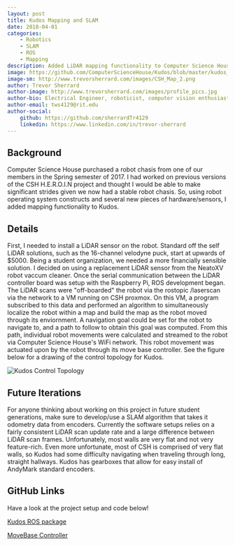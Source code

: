 ```yaml
---
layout: post
title: Kudos Mapping and SLAM
date: 2018-04-01
categories: 
    - Robotics
    - SLAM
    - ROS
    - Mapping
description: Added LiDAR mapping functionality to Computer Science House's floor robot, Kudos.  
image: https://github.com/ComputerScienceHouse/Kudos/blob/master/kudos_csh/images/CSH_Map_2.png?raw=true
image-sm: http://www.trevorsherrard.com/images/CSH_Map_2.png
author: Trevor Sherrard
author-image: http://www.trevorsherrard.com/images/profile_pics.jpg
author-bio: Electrical Engineer, roboticist, computer vision enthusiast. I have a strong passion seeing my software come alive in my projects.
author-email: tws4129@rit.edu
author-social:
    github: https://github.com/sherrardTr4129
    linkedin: https://www.linkedin.com/in/trevor-sherrard
---
```


## Background
Computer Science House purchased a robot chasis from one of our members in the Spring semester of 2017. I had worked on previous versions of the CSH H.E.R.O.I.N project and thought I would be able to make significant strides given we now had a stable robot chasis. So, using robot operating system constructs and several new pieces of hardware/sensors, I added mapping functionality to Kudos.

## Details
First, I needed to install a LiDAR sensor on the robot. Standard off the self LiDAR solutions, such as the 16-channel velodyne puck, start at upwards of $5000. Being a student organization, we needed a more financially sensible solution. I decided on using a replacement LiDAR sensor from the NeatoXV robot vaccum cleaner. Once the serial communication between the LiDAR controller board was setup with the Raspberry Pi, ROS development began. The LiDAR scans were "off-boarded" the robot via the rostopic /laserscan via the network to a VM running on CSH proxmox. On this VM, a program subscribed to this data and performed an algorithm to simultaneously localize the robot within a map and build the map as the robot moved through its enviornment. A navigation goal could be set for the robot to navigate to, and a path to follow to obtain this goal was computed. From this path, individual robot movements were calculated and streamed to the robot via Computer Science House's WiFi network. This robot movement was actuated upon by the robot through its move base controller. See the figure below for a drawing of the control topology for Kudos.

![Kudos Control Topology](http://www.trevorsherrard.com/images/KudosCommProtocol.png)

## Future Iterations
For anyone thinking about working on this project in future student generations, make sure to develop/use a SLAM algorithm that takes it odometry data from encoders. Currently the software setups relies on a fairly consistent LiDAR scan update rate and a large difference between LiDAR scan frames. Unfortunately, most walls are very flat and not very feature-rich. Even more unfortunate, most of CSH is comprised of very flat walls, so Kudos had some difficulty navigating when traveling through long, straight hallways. Kudos has gearboxes that allow for easy install of AndyMark standard encoders. 

## GitHub Links
Have a look at the project setup and code below!

[Kudos ROS package](https://github.com/ComputerScienceHouse/Kudos/tree/master/kudos_csh)

[MoveBase Controller](https://github.com/ComputerScienceHouse/Kudos/tree/master/KudosROS)
